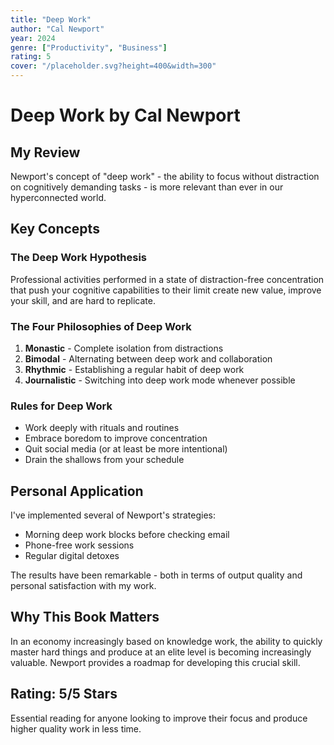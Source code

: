 ```yaml
---
title: "Deep Work"
author: "Cal Newport"
year: 2024
genre: ["Productivity", "Business"]
rating: 5
cover: "/placeholder.svg?height=400&width=300"
---
```


# Deep Work by Cal Newport

## My Review

Newport's concept of "deep work" - the ability to focus without distraction on cognitively demanding tasks - is more relevant than ever in our hyperconnected world.

## Key Concepts

### The Deep Work Hypothesis
Professional activities performed in a state of distraction-free concentration that push your cognitive capabilities to their limit create new value, improve your skill, and are hard to replicate.

### The Four Philosophies of Deep Work
1. **Monastic** - Complete isolation from distractions
2. **Bimodal** - Alternating between deep work and collaboration
3. **Rhythmic** - Establishing a regular habit of deep work
4. **Journalistic** - Switching into deep work mode whenever possible

### Rules for Deep Work
- Work deeply with rituals and routines
- Embrace boredom to improve concentration
- Quit social media (or at least be more intentional)
- Drain the shallows from your schedule

## Personal Application

I've implemented several of Newport's strategies:
- Morning deep work blocks before checking email
- Phone-free work sessions
- Regular digital detoxes

The results have been remarkable - both in terms of output quality and personal satisfaction with my work.

## Why This Book Matters

In an economy increasingly based on knowledge work, the ability to quickly master hard things and produce at an elite level is becoming increasingly valuable. Newport provides a roadmap for developing this crucial skill.

## Rating: 5/5 Stars

Essential reading for anyone looking to improve their focus and produce higher quality work in less time.
